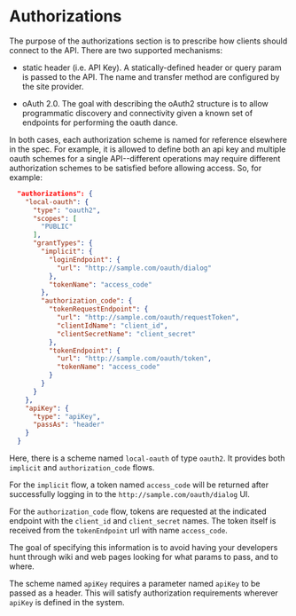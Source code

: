 Authorizations
==========

The purpose of the authorizations section is to prescribe how clients should connect to the API.  There are two supported mechanisms:

* static header (i.e. API Key).  A statically-defined header or query param is passed to the API.  The name and transfer method are configured by the site provider.

* oAuth 2.0.  The goal with describing the oAuth2 structure is to allow programmatic discovery and connectivity given a known set of endpoints for performing the oauth dance.

In both cases, each authorization scheme is named for reference elsewhere in the spec.  For example, it is allowed to define both an api key and multiple oauth schemes for a single API--different operations may require different authorization schemes to be satisfied before allowing access.  So, for example:

```json
  "authorizations": {
    "local-oauth": {
      "type": "oauth2",
      "scopes": [
        "PUBLIC"
      ],
      "grantTypes": {
        "implicit": {
          "loginEndpoint": {
            "url": "http://sample.com/oauth/dialog"
          },
          "tokenName": "access_code"
        },
        "authorization_code": {
          "tokenRequestEndpoint": {
            "url": "http://sample.com/oauth/requestToken",
            "clientIdName": "client_id",
            "clientSecretName": "client_secret"
          },
          "tokenEndpoint": {
            "url": "http://sample.com/oauth/token",
            "tokenName": "access_code"
          }
        }
      }
    },
    "apiKey": {
      "type": "apiKey",
      "passAs": "header"
    }
  }
```

Here, there is a scheme named `local-oauth` of type `oauth2`.  It provides both `implicit` and `authorization_code` flows.

For the `implicit` flow, a token named `access_code` will be returned after successfully logging in to the `http://sample.com/oauth/dialog` UI.

For the `authorization_code` flow, tokens are requested at the indicated endpoint with the `client_id` and `client_secret` names.  The token itself is received from the `tokenEndpoint` url with name `access_code`.

The goal of specifying this information is to avoid having your developers hunt through wiki and web pages looking for what params to pass, and to where.

The scheme named `apiKey` requires a parameter named `apiKey` to be passed as a header.  This will satisfy authorization requirements wherever `apiKey` is defined in the system.